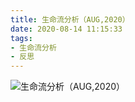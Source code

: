 ```yaml
---
title: 生命流分析（AUG,2020）
date: 2020-08-14 11:15:33
tags:
- 生命流分析
- 反思
---
```

![生命流分析（AUG,2020）](1.png)
